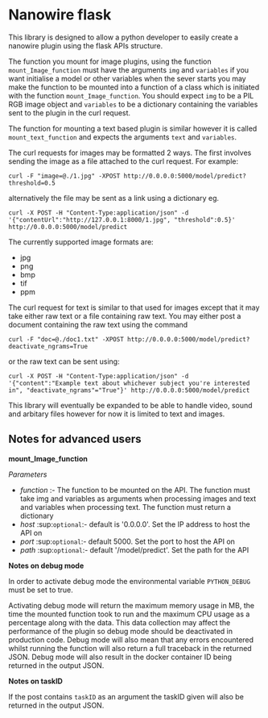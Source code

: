 Nanowire flask
==============
This library is designed to allow a python developer to easily create a nanowire plugin using the flask APIs structure.

The function you mount for image plugins, using the function ``mount_Image_function``  must have the arguments ``img`` and ``variables`` if you want initialise a model or other variables when the sever starts you may make the function to be mounted into a function of a 
class which is initiated with the function ``mount_Image_function``. You should expect ``img`` to be a PIL RGB image object and ``variables`` to be a dictionary containing the variables sent to the plugin in the curl request.

The function for mounting a text based plugin is similar however it is called ``mount_text_function`` and expects the arguments ``text`` and ``variables``.

The curl requests for images may be formatted 2 ways. The first involves sending the image as a file attached to the curl request. For example:

``curl -F "image=@./1.jpg" -XPOST http://0.0.0.0:5000/model/predict?threshold=0.5``

alternatively the file may be sent as a link using a dictionary eg.

``curl -X POST -H "Content-Type:application/json" -d '{"contentUrl":"http://127.0.0.1:8000/1.jpg", "threshold":0.5}' http://0.0.0.0:5000/model/predict``

The currently supported image formats are:

* jpg
* png
* bmp
* tif
* ppm

The curl request for text is similar to that used for images except that it may take either raw text or a file containing raw text. You may either post a document containing the raw text using the command

``curl -F "doc=@./doc1.txt" -XPOST http://0.0.0.0:5000/model/predict?deactivate_ngrams=True``

or the raw text can be sent using:

``curl -X POST -H "Content-Type:application/json" -d '{"content":"Example text about whichever subject you're interested in", "deactivate_ngrams"="True"}' http://0.0.0.0:5000/model/predict``

This library will eventually be expanded to be able to handle video, sound and arbitary files however for now it is limited to text and images.

Notes for advanced users
------------------------

**mount_Image_function**

*Parameters* 

* *function* :- The function to be mounted on the API. The function must take img and variables as arguments when processing images and text and variables when processing text. The function must return a dictionary 
* *host* :sup:`optional`:- default is '0.0.0.0'. Set the IP address to host the API on
* *port* :sup:`optional`:- default 5000. Set the port to host the API on
* *path* :sup:`optional`:- default '/model/predict'. Set the path for the API

**Notes on debug mode**

In order to activate debug mode the environmental variable `PYTHON_DEBUG` must be set to true.

Activating debug mode will return the maximum memory usage in MB, the time the mounted function took to run and the maximum CPU usage as a percentage along with the data. This data collection may affect the performance of the plugin so debug mode should be deactivated 
in production code. Debug mode will also mean that any errors encountered whilst running the function will also return a full traceback in the returned JSON. Debug mode will also result in the docker container ID being returned in the output JSON.

**Notes on taskID**

If the post contains ``taskID`` as an argument the taskID given will also be returned in the output JSON.
